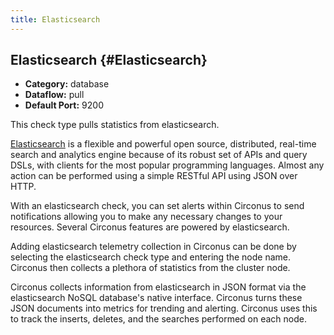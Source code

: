 ```yaml
---
title: Elasticsearch
---
```


## Elasticsearch {#Elasticsearch}
 * **Category:** database
 * **Dataflow:** pull
 * **Default Port:** 9200

This check type pulls statistics from elasticsearch.

[Elasticsearch](http://www.elasticsearch.org/) is a flexible and powerful open source, distributed, real-time search and analytics engine because of its robust set of APIs and query DSLs, with clients for the most popular programming languages. Almost any action can be performed using a simple RESTful API using JSON over HTTP.

With an elasticsearch check, you can set alerts within Circonus to send notifications allowing you to make any necessary changes to your resources. Several Circonus features are powered by elasticsearch.

Adding elasticsearch telemetry collection in Circonus can be done by selecting the elasticsearch check type and entering the node name. Circonus then collects a plethora of statistics from the cluster node.

Circonus collects information from elasticsearch in JSON format via the elasticsearch NoSQL database's native interface. Circonus turns these JSON documents into metrics for trending and alerting. Circonus uses this to track the inserts, deletes, and the searches performed on each node.
